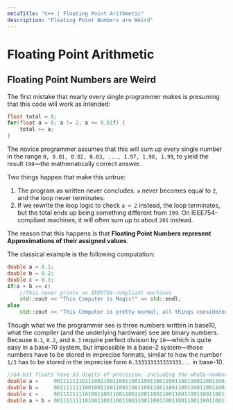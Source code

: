 ```yaml
---
metaTitle: "C++ | Floating Point Arithmetic"
description: "Floating Point Numbers are Weird"
---
```


# Floating Point Arithmetic



## Floating Point Numbers are Weird


The first mistake that nearly every single programmer makes is presuming that this code will work as intended:

```cpp
float total = 0;
for(float a = 0; a != 2; a += 0.01f) {
    total += a;
}

```

The novice programmer assumes that this will sum up every single number in the range `0, 0.01, 0.02, 0.03, ..., 1.97, 1.98, 1.99`, to yield the result `199`—the mathematically correct answer.

Two things happen that make this untrue:

1. The program as written never concludes. `a` never becomes equal to `2`, and the loop never terminates.
1. If we rewrite the loop logic to check `a < 2` instead, the loop terminates, but the total ends up being something different from `199`. On IEEE754-compliant machines, it will often sum up to about `201` instead.

The reason that this happens is that **Floating Point Numbers represent Approximations of their assigned values**.

The classical example is the following computation:

```cpp
double a = 0.1;
double b = 0.2;
double c = 0.3;
if(a + b == c)
    //This never prints on IEEE754-compliant machines
    std::cout << "This Computer is Magic!" << std::endl; 
else
    std::cout << "This Computer is pretty normal, all things considered." << std::endl;

```

Though what we the programmer see is three numbers written in base10, what the compiler (and the underlying hardware) see are binary numbers. Because `0.1`, `0.2`, and `0.3` require perfect division by `10`—which is quite easy in a base-10 system, but impossible in a base-2 system—these numbers have to be stored in imprecise formats, similar to how the number `1/3` has to be stored in the imprecise form `0.333333333333333...` in base-10.

```cpp
//64-bit floats have 53 digits of precision, including the whole-number-part.
double a =     0011111110111001100110011001100110011001100110011001100110011010; //imperfect representation of 0.1
double b =     0011111111001001100110011001100110011001100110011001100110011010; //imperfect representation of 0.2
double c =     0011111111010011001100110011001100110011001100110011001100110011; //imperfect representation of 0.3
double a + b = 0011111111010011001100110011001100110011001100110011001100110100; //Note that this is not quite equal to the "canonical" 0.3!

```

